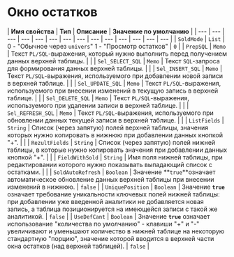 # Окно остатков

| **Имя свойства** | **Тип** | **Описание** | **Значение по умолчанию** |
| --- | --- | --- | --- | --- | --- | --- | --- | --- | --- | --- | --- | --- | --- |
| `SoldMode` | `List` | 0 - "Обычное через `univers`" 1 - "Просмотр остатков" | `0` |
| `PrepSQL` | `Memo` | Текст `PL/SQL`-выражения, который нужно выполнить перед получением данных верхней таблицы. |  |
| `Sel_SELECT_SQL` | `Memo` | Текст `SQL`-запроса для формирования данных верхней таблицы. |  |
| `Sel_INSERT_SQL` | `Memo` | Текст `PL/SQL`-выражения, используемого при добавлении новой записи в верхней таблице. |  |
| `Sel_UPDATE_SQL` | `Memo` | Текст `PL/SQL`-выражения, используемого при внесении изменений в текущую запись в верхней таблице. |  |
| `Sel_DELETE_SQL` | `Memo` | Текст `PL/SQL`-выражения, используемого при удалении записи в верхней таблице. |  |
| `Sel_REFRESH_SQL` | `Memo` | Текст `PL/SQL`-выражения, используемого при обновлении данных текущей записи в верхней таблице. |  |
| `ListFields` | `String` | Список \(через запятую\) полей верхней таблицы, значения которых нужно копировать  в нижнюю при добавлении данных кнопкой "+". |  |
| `RezultFields` | `String` | Список \(через запятую\) полей нижней таблицы, в которые нужно копировать значения  при добавлении данных кнопкой "+". |  |
| `FieldWithSold` | `String` | Имя поля нижней таблицы, при редактировании которого нужно показывать выпадающий список с остатками. |  |
| `SoldAutoRefresh` | `Boolean` | Значение **`true`**означает автоматическое обновление данных верхней таблицы при внесении изменений в нижнюю. | `false` |
| `UniquePosition` | `Boolean` | Значение **`true`** означает требование уникальности ключевых полей нижней таблицы:  при добавлении уже введенной аналитики не добавляется новая запись, а таблица позиционируется на имеющейся записи с такой же аналитикой. | `false` |
| `UseDefCant` | `Boolean` | Значение **`true`** означает использование "количества по умолчанию" - клавиши  "+" и "-" увеличивают и уменьшают количество в нижней таблице на некоторую стандартную "порцию", значение которой вводится в верхней части окна остатков \(над верхней таблицей\). | `false` |

